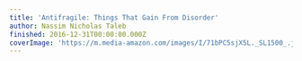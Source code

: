 ```yaml
---
title: 'Antifragile: Things That Gain From Disorder'
author: Nassim Nicholas Taleb
finished: 2016-12-31T00:00:00.000Z
coverImage: 'https://m.media-amazon.com/images/I/71bPC5sjX5L._SL1500_.jpg'
---
```

